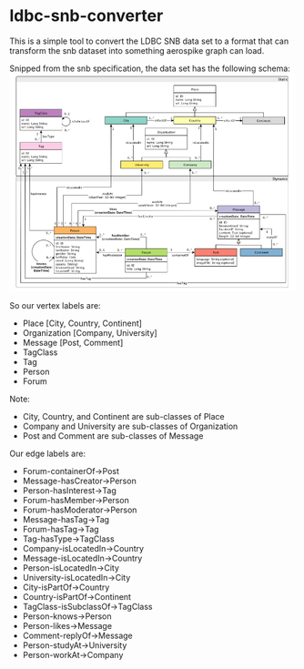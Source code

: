 # ldbc-snb-converter

This is a simple tool to convert the LDBC SNB data set to a format that can transform the snb dataset into something aerospike graph can load.

Snipped from the snb specification, the data set has the following schema:
![img.png](img.png)

So our vertex labels are:
- Place [City, Country, Continent]
- Organization [Company, University]
- Message [Post, Comment]
- TagClass
- Tag
- Person
- Forum

Note: 
- City, Country, and Continent are sub-classes of Place
- Company and University are sub-classes of Organization
- Post and Comment are sub-classes of Message

Our edge labels are:
- Forum-containerOf->Post
- Message-hasCreator->Person
- Person-hasInterest->Tag
- Forum-hasMember->Person
- Forum-hasModerator->Person
- Message-hasTag->Tag
- Forum-hasTag->Tag
- Tag-hasType->TagClass
- Company-isLocatedIn->Country
- Message-isLocatedIn->Country
- Person-isLocatedIn->City
- University-isLocatedIn->City
- City-isPartOf->Country
- Country-isPartOf->Continent
- TagClass-isSubclassOf->TagClass
- Person-knows->Person
- Person-likes->Message
- Comment-replyOf->Message
- Person-studyAt->University
- Person-workAt->Company